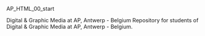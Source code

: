 AP_HTML_00_start

Digital & Graphic Media at AP, Antwerp - Belgium
Repository for students of Digital & Graphic Media at AP, Antwerp - Belgium.